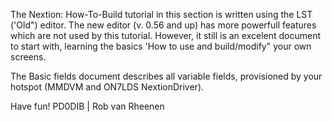 The Nextion: How-To-Build tutorial in this section is written using the LST ('Old") editor. The new editor (v. 0.56 and up) has more powerfull features which are not used by this tutorial.
However, it still is an excelent document to start with, learning the basics 'How to use and build/modify" your own screens.

The Basic fields document describes all variable fields, provisioned by your hotspot (MMDVM and ON7LDS NextionDriver).

Have fun! PD0DIB | Rob van Rheenen
